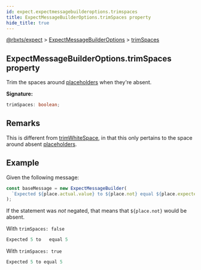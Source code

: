 ```yaml
---
id: expect.expectmessagebuilderoptions.trimspaces
title: ExpectMessageBuilderOptions.trimSpaces property
hide_title: true
---
```


[@rbxts/expect](./expect.md) &gt; [ExpectMessageBuilderOptions](./expect.expectmessagebuilderoptions.md) &gt; [trimSpaces](./expect.expectmessagebuilderoptions.trimspaces.md)

## ExpectMessageBuilderOptions.trimSpaces property

Trim the spaces around [placeholders](./expect.placeholder.md) when they're absent.

**Signature:**

```typescript
trimSpaces: boolean;
```

## Remarks

This is different from [trimWhiteSpace](./expect.expectmessagebuilderoptions.trimwhitespace.md)<!-- -->, in that this only pertains to the space around absent [placeholders](./expect.placeholder.md)<!-- -->.

## Example

Given the following message:

```ts
const baseMessage = new ExpectMessageBuilder(
  `Expected ${place.actual.value} to ${place.not} equal ${place.expected.value}`
);
```
If the statement was _not_ negated, that means that `${place.not}` would be absent.

With `trimSpaces: false`

```ts
Expected 5 to   equal 5
```
With `trimSpaces: true`

```ts
Expected 5 to equal 5
```
